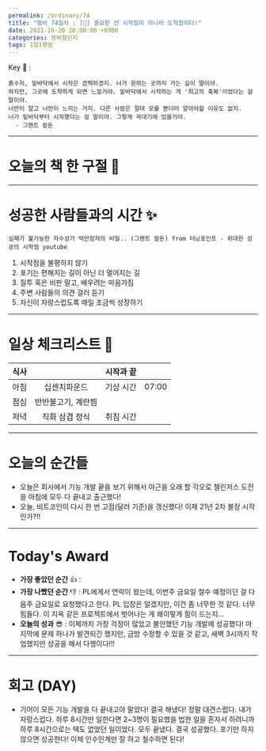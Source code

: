 ```yaml
---
permalink: /ordinary/74
title: "평비 74일차 : [🔺] 중요한 건 시작점이 아니라 도착점이다!"
date: 2021-10-20 20:00:00 +0900
categories: 평비챌린지
tags: 1일1평범
---  
```

Key 🔑 : 
```
흙수저, 밑바닥에서 시작은 끔찍하겠지. 너가 원하는 곳까지 가는 길이 말이야.
하지만, 그곳에 도착하게 되면 느낄거야. 밑바닥에서 시작하는 게 '최고의 축복'이었다는 걸 말이야.
너만이 알고 너만이 느끼는 거지. 다른 사람은 절대 모를 뿐더러 알아야할 이유도 없지.
너가 밑바닥부터 시작했다는 걸 말이야. 그렇게 꼭대기에 있을거야.
  - 그랜트 칼돈
```

---
# 오늘의 책 한 구절 📕


---
# 성공한 사람들과의 시간 ✨
`실패가 불가능한 자수성가 억만장자의 비밀.. (그랜트 칼돈) from 터닝포인트 - 위대한 성공의 시작점 youtube`  
1. 시작점을 불평하지 않기
2. 포기는 편해지는 길이 아닌 더 멀어지는 길
3. 질투 혹은 비판 말고, 배우려는 마음가짐
4. 주변 사람들의 의견 걸러 듣기
5. 자신이 자랑스럽도록 매일 조금씩 성장하기

---
# 일상 체크리스트 📃

| 식사 |  | 시작과 끝 |  |
|:----:|:----:|:----:|:----:|
| 아침 | 십센치파운드 | 기상 시간 | 07:00 |
| 점심 | 반반불고기, 계란찜 |  |  |
| 저녁 | 직화 삼겹 정식 | 취침 시간 |  |

---
# 오늘의 순간들
- 오늘은 회사에서 기능 개발 끝을 보기 위해서 야근을 오래 할 각오로 챌린저스 도전을 아침에 모두 다 끝내고 출근했다!
- 오늘, 비트코인이 다시 한 번 고점(달러 기준)을 갱신했다! 이제 21년 2차 불장 시작인가?!!

---
# Today's Award
- **가장 좋았던 순간** 👍 : 
- **가장 나빴던 순간** 👎 : PL에게서 연락이 왔는데, 이번주 금요일 철수 예정이던 걸 다음주 금요일로 요청했다고 한다. PL 입장은 알겠지만, 이건 좀 너무한 것 같다. 너무 힘들다. 이 지옥 같은 프로젝트에서 벗어나는 게 왜이렇게 힘이 드는지...
- **오늘의 성과** 😎 : 이제까지 가장 걱정이 많았고 불안했던 기능 개발에 성공했다! 마지막에 문제 하나가 발견되긴 했지만, 금방 수정할 수 있을 것 같고, 새벽 3시까지 작업했지만 성공을 해서 다행이다!!!

---
# 회고 (DAY)
- 기어이 모든 기능 개발을 다 끝내고야 말았다! 결국 해냈다! 정말 대견스럽다. 내가 자랑스럽다. 하루 8시간만 일한다면 2~3명이 필요했을 법한 일을 혼자서 하려니까 하루 8시간으로는 택도 없었던 일이었다. 모두 끝냈다. 결국 성공했다. 포기만 하지 않으면 성공한다! 이제 인수인계만 잘 하고 철수하면 된다!